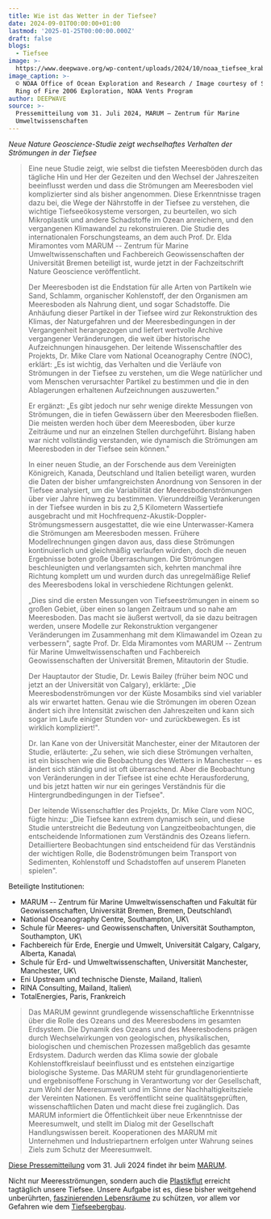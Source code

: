 ```yaml
---
title: Wie ist das Wetter in der Tiefsee?
date: 2024-09-01T00:00:00+01:00
lastmod: '2025-01-25T00:00:00.000Z'
draft: false
blogs:
  - Tiefsee
image: >-
  https://www.deepwave.org/wp-content/uploads/2024/10/noaa_tiefsee_krabben_submarine_ring_of_fire-980x735.jpg
image_caption: >-
  © NOAA Office of Ocean Exploration and Research / Image courtesy of Submarine
  Ring of Fire 2006 Exploration, NOAA Vents Program
author: DEEPWAVE
source: >-
  Pressemitteilung vom 31. Juli 2024, MARUM – Zentrum für Marine
  Umweltwissenschaften
---
```

*Neue Nature Geoscience-Studie zeigt wechselhaftes Verhalten der Strömungen in der Tiefsee*

> Eine neue Studie zeigt, wie selbst die tiefsten Meeresböden durch das tägliche Hin und Her der Gezeiten und den Wechsel der Jahreszeiten beeinflusst werden und dass die Strömungen am Meeresboden viel komplizierter sind als bisher angenommen. Diese Erkenntnisse tragen dazu bei, die Wege der Nährstoffe in der Tiefsee zu verstehen, die wichtige Tiefseeökosysteme versorgen, zu beurteilen, wo sich Mikroplastik und andere Schadstoffe im Ozean anreichern, und den vergangenen Klimawandel zu rekonstruieren. Die Studie des internationalen Forschungsteams, an dem auch Prof. Dr. Elda Miramontes vom MARUM -- Zentrum für Marine Umweltwissenschaften und Fachbereich Geowissenschaften der Universität Bremen beteiligt ist, wurde jetzt in der Fachzeitschrift Nature Geoscience veröffentlicht.
>
> Der Meeresboden ist die Endstation für alle Arten von Partikeln wie Sand, Schlamm, organischer Kohlenstoff, der den Organismen am Meeresboden als Nahrung dient, und sogar Schadstoffe. Die Anhäufung dieser Partikel in der Tiefsee wird zur Rekonstruktion des Klimas, der Naturgefahren und der Meeresbedingungen in der Vergangenheit herangezogen und liefert wertvolle Archive vergangener Veränderungen, die weit über historische Aufzeichnungen hinausgehen. Der leitende Wissenschaftler des Projekts, Dr. Mike Clare vom National Oceanography Centre (NOC), erklärt: „Es ist wichtig, das Verhalten und die Verläufe von Strömungen in der Tiefsee zu verstehen, um die Wege natürlicher und vom Menschen verursachter Partikel zu bestimmen und die in den Ablagerungen erhaltenen Aufzeichnungen auszuwerten."
>
> Er ergänzt: „Es gibt jedoch nur sehr wenige direkte Messungen von Strömungen, die in tiefen Gewässern über den Meeresboden fließen. Die meisten werden hoch über dem Meeresboden, über kurze Zeiträume und nur an einzelnen Stellen durchgeführt. Bislang haben war nicht vollständig verstanden, wie dynamisch die Strömungen am Meeresboden in der Tiefsee sein können."
>
> In einer neuen Studie, an der Forschende aus dem Vereinigten Königreich, Kanada, Deutschland und Italien beteiligt waren, wurden die Daten der bisher umfangreichsten Anordnung von Sensoren in der Tiefsee analysiert, um die Variabilität der Meeresbodenströmungen über vier Jahre hinweg zu bestimmen. Vierunddreißig Verankerungen in der Tiefsee wurden in bis zu 2,5 Kilometern Wassertiefe ausgebracht und mit Hochfrequenz-Akustik-Doppler-Strömungsmessern ausgestattet, die wie eine Unterwasser-Kamera die Strömungen am Meeresboden messen. Frühere Modellrechnungen gingen davon aus, dass diese Strömungen kontinuierlich und gleichmäßig verlaufen würden, doch die neuen Ergebnisse boten große Überraschungen. Die Strömungen beschleunigten und verlangsamten sich, kehrten manchmal ihre Richtung komplett um und wurden durch das unregelmäßige Relief des Meeresbodens lokal in verschiedene Richtungen gelenkt.
>
> „Dies sind die ersten Messungen von Tiefseeströmungen in einem so großen Gebiet, über einen so langen Zeitraum und so nahe am Meeresboden. Das macht sie äußerst wertvoll, da sie dazu beitragen werden, unsere Modelle zur Rekonstruktion vergangener Veränderungen im Zusammenhang mit dem Klimawandel im Ozean zu verbessern", sagte Prof. Dr. Elda Miramontes vom MARUM -- Zentrum für Marine Umweltwissenschaften und Fachbereich Geowissenschaften der Universität Bremen, Mitautorin der Studie.
>
> Der Hauptautor der Studie, Dr. Lewis Bailey (früher beim NOC und jetzt an der Universität von Calgary), erklärte: „Die Meeresbodenströmungen vor der Küste Mosambiks sind viel variabler als wir erwartet hatten. Genau wie die Strömungen im oberen Ozean ändert sich ihre Intensität zwischen den Jahreszeiten und kann sich sogar im Laufe einiger Stunden vor- und zurückbewegen. Es ist wirklich kompliziert!".
>
> Dr. Ian Kane von der Universität Manchester, einer der Mitautoren der Studie, erläuterte: „Zu sehen, wie sich diese Strömungen verhalten, ist ein bisschen wie die Beobachtung des Wetters in Manchester -- es ändert sich ständig und ist oft überraschend. Aber die Beobachtung von Veränderungen in der Tiefsee ist eine echte Herausforderung, und bis jetzt hatten wir nur ein geringes Verständnis für die Hintergrundbedingungen in der Tiefsee".
>
> Der leitende Wissenschaftler des Projekts, Dr. Mike Clare vom NOC, fügte hinzu: „Die Tiefsee kann extrem dynamisch sein, und diese Studie unterstreicht die Bedeutung von Langzeitbeobachtungen, die entscheidende Informationen zum Verständnis des Ozeans liefern. Detailliertere Beobachtungen sind entscheidend für das Verständnis der wichtigen Rolle, die Bodenströmungen beim Transport von Sedimenten, Kohlenstoff und Schadstoffen auf unserem Planeten spielen".

Beteiligte Institutionen:

* MARUM -- Zentrum für Marine Umweltwissenschaften und Fakultät für Geowissenschaften, Universität Bremen, Bremen, Deutschland\\
* National Oceanography Centre, Southampton, UK\\
* Schule für Meeres- und Geowissenschaften, Universität Southampton, Southampton, UK\\
* Fachbereich für Erde, Energie und Umwelt, Universität Calgary, Calgary, Alberta, Kanada\\
* Schule für Erd- und Umweltwissenschaften, Universität Manchester, Manchester, UK\\
* Eni Upstream und technische Dienste, Mailand, Italien\\
* RINA Consulting, Mailand, Italien\\
* TotalEnergies, Paris, Frankreich

> Das MARUM gewinnt grundlegende wissenschaftliche Erkenntnisse über die Rolle des Ozeans und des Meeresbodens im gesamten Erdsystem. Die Dynamik des Ozeans und des Meeresbodens prägen durch Wechselwirkungen von geologischen, physikalischen, biologischen und chemischen Prozessen maßgeblich das gesamte Erdsystem. Dadurch werden das Klima sowie der globale Kohlenstoffkreislauf beeinflusst und es entstehen einzigartige biologische Systeme. Das MARUM steht für grundlagenorientierte und ergebnisoffene Forschung in Verantwortung vor der Gesellschaft, zum Wohl der Meeresumwelt und im Sinne der Nachhaltigkeitsziele der Vereinten Nationen. Es veröffentlicht seine qualitätsgeprüften, wissenschaftlichen Daten und macht diese frei zugänglich. Das MARUM informiert die Öffentlichkeit über neue Erkenntnisse der Meeresumwelt, und stellt im Dialog mit der Gesellschaft Handlungswissen bereit. Kooperationen des MARUM mit Unternehmen und Industriepartnern erfolgen unter Wahrung seines Ziels zum Schutz der Meeresumwelt.

[Diese Pressemitteilung](https://www.marum.de/Tiefsee-Stroemungen.html)&nbsp;vom 31. Juli 2024 findet ihr beim&nbsp;[MARUM](https://www.marum.de/index.html).

Nicht nur Meeresströmungen, sondern auch die&nbsp;[Plastikflut](https://www.deepwave.org/tiefseegraben-muellhalde-am-meeresgrund/)&nbsp;erreicht tagtäglich unsere Tiefsee. Unsere Aufgabe ist es, diese bisher weitgehend unberührten,&nbsp;[faszinierenden Lebensräume](https://www.deepwave.org/gefaehrdete-artenvielfalt-in-zukuenftigem-bergbau-hotspot/)&nbsp;zu schützen, vor allem vor Gefahren wie dem&nbsp;[Tiefseebergbau](https://www.deepwave.org/tiefseebergbau-fuer-einsteigerinnen/).